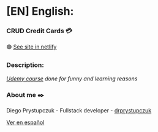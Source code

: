 # [EN] English:
### CRUD Credit Cards :credit_card:
:green_circle: [See site in netlify](https://app.netlify.com/sites/tarjetas-drprystupczuk/overview)

### Description: 
_[Udemy course](https://www.udemy.com/course/crud-angular-9-net-core-entity-framework-coresqlserver/) done for funny and learning reasons_


### About me ✒️
Diego Prystupczuk - Fullstack developer - [drprystupczuk](https://github.com/drprystupczuk)

[Ver en español](README-español.md)
